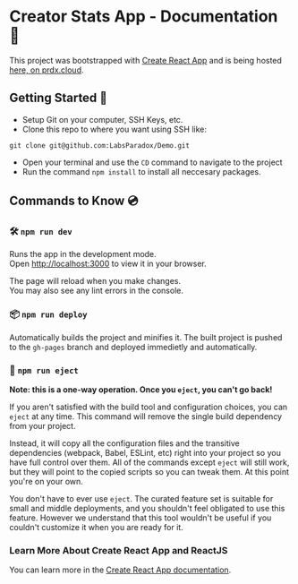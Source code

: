 # Creator Stats App - Documentation 🎉

This project was bootstrapped with [Create React App](https://github.com/facebook/create-react-app) and is being hosted [here, on prdx.cloud](https://prdx.cloud).

## Getting Started 🤔

- Setup Git on your computer, SSH Keys, etc.
- Clone this repo to where you want using SSH like:

`git clone git@github.com:LabsParadox/Demo.git`

- Open your terminal and use the `CD` command to navigate to the project
- Run the command `npm install` to install all neccesary packages.

## Commands to Know 💿

### 🛠️ `npm run dev`

Runs the app in the development mode.\
Open [http://localhost:3000](http://localhost:3000) to view it in your browser.

The page will reload when you make changes.\
You may also see any lint errors in the console.

### 📦 `npm run deploy`

Automatically builds the project and minifies it. The built project is pushed to the `gh-pages` branch and deployed immedietly and automatically.

### 🚨 `npm run eject`

**Note: this is a one-way operation. Once you `eject`, you can't go back!**

If you aren't satisfied with the build tool and configuration choices, you can `eject` at any time. This command will remove the single build dependency from your project.

Instead, it will copy all the configuration files and the transitive dependencies (webpack, Babel, ESLint, etc) right into your project so you have full control over them. All of the commands except `eject` will still work, but they will point to the copied scripts so you can tweak them. At this point you're on your own.

You don't have to ever use `eject`. The curated feature set is suitable for small and middle deployments, and you shouldn't feel obligated to use this feature. However we understand that this tool wouldn't be useful if you couldn't customize it when you are ready for it.

### Learn More About Create React App and ReactJS

You can learn more in the [Create React App documentation](https://facebook.github.io/create-react-app/docs/getting-started).
